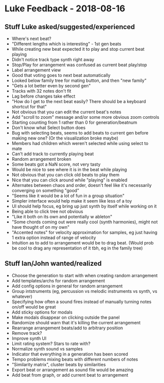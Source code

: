 Luke Feedback - 2018-08-16
==========================

Stuff Luke asked/suggested/experienced
--------------------------------------

* Where's next beat?
* "Different lengths which is interesting" - 1st gen beats
* While creating new beat expected it to play and stop current beat playing
* Didn't notice track type synth right away
* Stop/Play for arrangement was confused as current beat play/stop
* Label arrangement view
* Good that voting goes to next beat automatically
* Looked below family tree for mating button, and then "new family"
* "Gets a lot better even by second gen"
* Tracks with 32 notes don't fit
* Lag before changes take effect
* "How do I get to the next beat easily? There should be a keyboard shortcut for that"
* Not obvious that you can edit the current beat's notes
* Add "scroll to zoom" message and/or some more obvious zoom controls
* Starting counting from 1 rather than 0 for generation/beatnum
* Don't know what Select button does
* Bug with selecting beats, seems to add beats to current gen before making new one? (Or the visualization broke maybe)
* Members had children which weren't selected while using select to mate
* Can't add track to currently playing beat
* Random arrangement broken
* Some beats got a NaN score, not very tasty
* Would be nice to see where it is in the beat while playing
* Not obvious that you can click old beats to play them
* Nice that you can click around while "playing" is enabled
* Alternates between chaos and order, doesn't feel like it's necessarily converging on something "good"
* "Seems like it would be a lot of fun in a group situation"
* Simpler interface would help make it seem like less of a toy
* UI should help focus, eg bring up just synth by itself while working on it
* Being able to click tree not obvious
* "Like it both on its own and potentially w ableton"
* "Some chords coming out were really cool (synth harmonies), might not have thought of on my own"
* "Accented notes" for velocity approximation for samples, eg just having 1 extra option instead of range of velocity
* Intuition as to add to arrangement would be to drag beat. (Would prob be cool to drag any 
  representation of it tbh, eg in the family tree)

Stuff Ian/John wanted/realized
------------------------------

* Choose the generation to start with when creating random arrangement
* Add templates/archs for random arrangement
* Add config options in general for random arrangement
* Group intstruments (eg, percussion vs melodic instruments vs synth, vs whatever)
* Specifying how often a sound fires instead of manually turning notes on/off would be great
* Add sticky options for modals
* Make modals disappear on clicking outside the panel
* Randomize should warn that it's killing the current arrangement
* Rearrange arrangement beats/add to arbitrary position
* Remove track?
* Improve synth UI
* Limit rating system? Stars to rate with?
* Normalize synth sound vs samples
* Indicator that everything in a generation has been scored
* Tempo problems mixing beats with different numbers of notes
* "Similarity matrix", cluster beats by similarities
* Export beat or arrangement as sound file would be amazing
* Add beat from graph, or add current beat to arrangement
